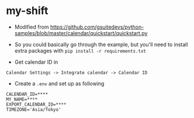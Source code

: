 # my-shift

* Modified from https://github.com/gsuitedevs/python-samples/blob/master/calendar/quickstart/quickstart.py

* So you could basically go through the example, but you'll need to install extra packages with `pip install -r requirements.txt`

* Get calendar ID in 
```
Calendar Settings -> Integrate calendar -> Calendar ID
```
* Create a `.env` and set up as following
```
CALENDAR_ID=****
MY_NAME=****
EXPORT_CALENDAR_ID=****
TIMEZONE='Asia/Tokyo'
```
